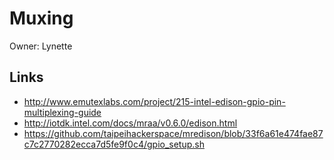 Muxing
==

Owner: Lynette

## Links

- http://www.emutexlabs.com/project/215-intel-edison-gpio-pin-multiplexing-guide
- http://iotdk.intel.com/docs/mraa/v0.6.0/edison.html
- https://github.com/taipeihackerspace/mredison/blob/33f6a61e474fae87c7c2770282ecca7d5fe9f0c4/gpio_setup.sh

